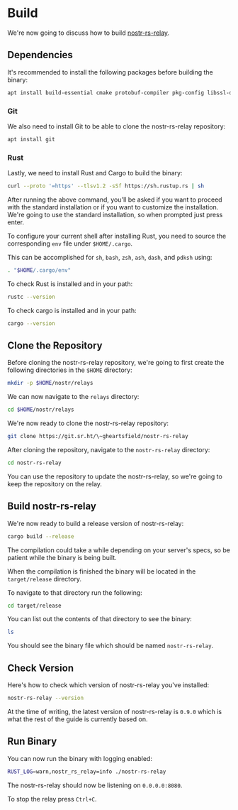 # Build

We're now going to discuss how to build [nostr-rs-relay](https://github.com/scsibug/nostr-rs-relay "nostr-rs-relay GitHub").

## Dependencies

It's recommended to install the following packages before building the binary:

```bash
apt install build-essential cmake protobuf-compiler pkg-config libssl-dev
```

### Git

We also need to install Git to be able to clone the nostr-rs-relay repository:

```bash
apt install git
```

### Rust

Lastly, we need to install Rust and Cargo to build the binary:

```bash
curl --proto '=https' --tlsv1.2 -sSf https://sh.rustup.rs | sh
```

After running the above command, you'll be asked if you want to proceed with the standard installation or if you want to customize the installation. We're going to use the standard installation, so when prompted just press enter.

To configure your current shell after installing Rust, you need to source the corresponding `env` file under `$HOME/.cargo`.

This can be accomplished for `sh`, `bash`, `zsh`, `ash`, `dash`, and `pdksh` using:

```bash
. "$HOME/.cargo/env"
```

To check Rust is installed and in your path:

```bash
rustc --version
```

To check cargo is installed and in your path:

```bash
cargo --version
```

## Clone the Repository

Before cloning the nostr-rs-relay repository, we're going to first create the following directories in the `$HOME` directory:

```bash
mkdir -p $HOME/nostr/relays
```

We can now navigate to the `relays` directory:

```bash
cd $HOME/nostr/relays
```

We're now ready to clone the nostr-rs-relay repository:

```bash
git clone https://git.sr.ht/\~gheartsfield/nostr-rs-relay
```

After cloning the repository, navigate to the `nostr-rs-relay` directory:

```bash
cd nostr-rs-relay
```

You can use the repository to update the nostr-rs-relay, so we're going to keep the repository on the relay.

## Build nostr-rs-relay

We're now ready to build a release version of nostr-rs-relay:

```bash
cargo build --release
```

The compilation could take a while depending on your server's specs, so be patient while the binary is being built.

When the compilation is finished the binary will be located in the `target/release` directory.

To navigate to that directory run the following:

```bash
cd target/release
```

You can list out the contents of that directory to see the binary:

```bash
ls
```

You should see the binary file which should be named `nostr-rs-relay`.

## Check Version

Here's how to check which version of nostr-rs-relay you've installed:

```bash
nostr-rs-relay --version
```

At the time of writing, the latest version of nostr-rs-relay is `0.9.0` which is what the rest of the guide is currently based on.

## Run Binary

You can now run the binary with logging enabled:

```bash
RUST_LOG=warn,nostr_rs_relay=info ./nostr-rs-relay
```

The nostr-rs-relay should now be listening on `0.0.0.0:8080`.

To stop the relay press `Ctrl+C`.
